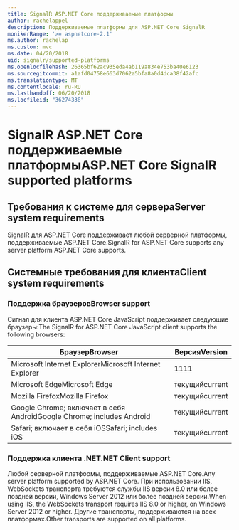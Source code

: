 ```yaml
---
title: SignalR ASP.NET Core поддерживаемые платформы
author: rachelappel
description: Поддерживаемые платформы для ASP.NET Core SignalR
monikerRange: '>= aspnetcore-2.1'
ms.author: rachelap
ms.custom: mvc
ms.date: 04/20/2018
uid: signalr/supported-platforms
ms.openlocfilehash: 26365bf62ac935eda4ab119a834e753ba40e6123
ms.sourcegitcommit: a1afd04758e663d7062a5bfa8a0d4dca38f42afc
ms.translationtype: MT
ms.contentlocale: ru-RU
ms.lasthandoff: 06/20/2018
ms.locfileid: "36274338"
---
```

# <a name="aspnet-core-signalr-supported-platforms"></a><span data-ttu-id="8d605-103">SignalR ASP.NET Core поддерживаемые платформы</span><span class="sxs-lookup"><span data-stu-id="8d605-103">ASP.NET Core SignalR supported platforms</span></span>

## <a name="server-system-requirements"></a><span data-ttu-id="8d605-104">Требования к системе для сервера</span><span class="sxs-lookup"><span data-stu-id="8d605-104">Server system requirements</span></span>

<span data-ttu-id="8d605-105">SignalR для ASP.NET Core поддерживает любой серверной платформы, поддерживаемые ASP.NET Core.</span><span class="sxs-lookup"><span data-stu-id="8d605-105">SignalR for ASP.NET Core supports any server platform ASP.NET Core supports.</span></span>

## <a name="client-system-requirements"></a><span data-ttu-id="8d605-106">Системные требования для клиента</span><span class="sxs-lookup"><span data-stu-id="8d605-106">Client system requirements</span></span>

### <a name="browser-support"></a><span data-ttu-id="8d605-107">Поддержка браузеров</span><span class="sxs-lookup"><span data-stu-id="8d605-107">Browser support</span></span>

<span data-ttu-id="8d605-108">Сигнал для клиента ASP.NET Core JavaScript поддерживает следующие браузеры:</span><span class="sxs-lookup"><span data-stu-id="8d605-108">The SignalR for ASP.NET Core JavaScript client supports the following browsers:</span></span>

| <span data-ttu-id="8d605-109">Браузер</span><span class="sxs-lookup"><span data-stu-id="8d605-109">Browser</span></span> | <span data-ttu-id="8d605-110">Версия</span><span class="sxs-lookup"><span data-stu-id="8d605-110">Version</span></span> |
| ------- | ------- |
| <span data-ttu-id="8d605-111">Microsoft Internet Explorer</span><span class="sxs-lookup"><span data-stu-id="8d605-111">Microsoft Internet Explorer</span></span> | <span data-ttu-id="8d605-112">11</span><span class="sxs-lookup"><span data-stu-id="8d605-112">11</span></span> |
| <span data-ttu-id="8d605-113">Microsoft Edge</span><span class="sxs-lookup"><span data-stu-id="8d605-113">Microsoft Edge</span></span> | <span data-ttu-id="8d605-114">текущий</span><span class="sxs-lookup"><span data-stu-id="8d605-114">current</span></span> |
| <span data-ttu-id="8d605-115">Mozilla Firefox</span><span class="sxs-lookup"><span data-stu-id="8d605-115">Mozilla Firefox</span></span> | <span data-ttu-id="8d605-116">текущий</span><span class="sxs-lookup"><span data-stu-id="8d605-116">current</span></span> |
| <span data-ttu-id="8d605-117">Google Chrome; включает в себя Android</span><span class="sxs-lookup"><span data-stu-id="8d605-117">Google Chrome; includes Android</span></span> | <span data-ttu-id="8d605-118">текущий</span><span class="sxs-lookup"><span data-stu-id="8d605-118">current</span></span> |
| <span data-ttu-id="8d605-119">Safari; включает в себя iOS</span><span class="sxs-lookup"><span data-stu-id="8d605-119">Safari; includes iOS</span></span> | <span data-ttu-id="8d605-120">текущий</span><span class="sxs-lookup"><span data-stu-id="8d605-120">current</span></span> |
 
### <a name="net-client-support"></a><span data-ttu-id="8d605-121">Поддержка клиента .NET</span><span class="sxs-lookup"><span data-stu-id="8d605-121">.NET Client support</span></span>

<span data-ttu-id="8d605-122">Любой серверной платформы, поддерживаемые ASP.NET Core.</span><span class="sxs-lookup"><span data-stu-id="8d605-122">Any server platform supported by ASP.NET Core.</span></span> <span data-ttu-id="8d605-123">При использовании IIS, WebSockets транспорта требуются службы IIS версии 8.0 или более поздней версии, Windows Server 2012 или более поздней версии.</span><span class="sxs-lookup"><span data-stu-id="8d605-123">When using IIS, the WebSockets transport requires IIS 8.0 or higher, on Windows Server 2012 or higher.</span></span> <span data-ttu-id="8d605-124">Другие транспорты, поддерживаются на всех платформах.</span><span class="sxs-lookup"><span data-stu-id="8d605-124">Other transports are supported on all platforms.</span></span>